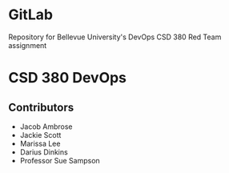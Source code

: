 # GitLab
Repository for Bellevue University's DevOps CSD 380 Red Team assignment

# CSD 380 DevOps 
## Contributors
* Jacob Ambrose
* Jackie Scott
* Marissa Lee
* Darius Dinkins
* Professor Sue Sampson